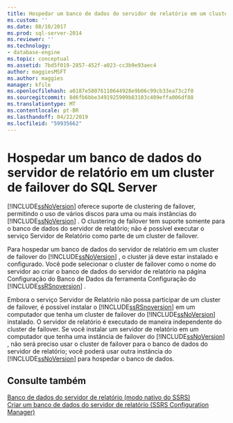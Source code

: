 ```yaml
---
title: Hospedar um banco de dados do servidor de relatório em um cluster de failover do SQL Server | Microsoft Docs
ms.custom: ''
ms.date: 08/10/2017
ms.prod: sql-server-2014
ms.reviewer: ''
ms.technology:
- database-engine
ms.topic: conceptual
ms.assetid: 7bd5f019-2857-452f-a023-cc3b9e93aec4
author: maggiesMSFT
ms.author: maggies
manager: kfile
ms.openlocfilehash: a0187e58076110644928e9b06c99cb33ea73c2f0
ms.sourcegitcommit: 8d6fb6bbe3491925909b83103c409effa006df88
ms.translationtype: MT
ms.contentlocale: pt-BR
ms.lasthandoff: 04/22/2019
ms.locfileid: "59935662"
---
```

# <a name="host-a-report-server-database-in-a-sql-server-failover-cluster"></a>Hospedar um banco de dados do servidor de relatório em um cluster de failover do SQL Server
  [!INCLUDE[ssNoVersion](../../includes/ssnoversion-md.md)] oferece suporte de clustering de failover, permitindo o uso de vários discos para uma ou mais instâncias do [!INCLUDE[ssNoVersion](../../includes/ssnoversion-md.md)] . O clustering de failover tem suporte somente para o banco de dados do servidor de relatório; não é possível executar o serviço Servidor de Relatório como parte de um cluster de failover.  
  
 Para hospedar um banco de dados do servidor de relatório em um cluster de failover do [!INCLUDE[ssNoVersion](../../includes/ssnoversion-md.md)] , o cluster já deve estar instalado e configurado. Você pode selecionar o cluster de failover como o nome do servidor ao criar o banco de dados do servidor de relatório na página Configuração do Banco de Dados da ferramenta Configuração do [!INCLUDE[ssRSnoversion](../../includes/ssrsnoversion-md.md)] .  
  
 Embora o serviço Servidor de Relatório não possa participar de um cluster de failover, é possível instalar o [!INCLUDE[ssRSnoversion](../../includes/ssrsnoversion-md.md)] em um computador que tenha um cluster de failover do [!INCLUDE[ssNoVersion](../../includes/ssnoversion-md.md)] instalado. O servidor de relatório é executado de maneira independente do cluster de failover. Se você instalar um servidor de relatório em um computador que tenha uma instância de failover do [!INCLUDE[ssNoVersion](../../includes/ssnoversion-md.md)] , não será preciso usar o cluster de failover para o banco de dados do servidor de relatório; você poderá usar outra instância do [!INCLUDE[ssNoVersion](../../includes/ssnoversion-md.md)] para hospedar o banco de dados.  
  
## <a name="see-also"></a>Consulte também  
 [Banco de dados do servidor de relatório &#40;modo nativo do SSRS&#41;](../report-server/report-server-database-ssrs-native-mode.md)   
 [Criar um banco de dados do servidor de relatório &#40;SSRS Configuration Manager&#41;](../../sql-server/install/create-a-report-server-database-ssrs-configuration-manager.md)  
  
  
